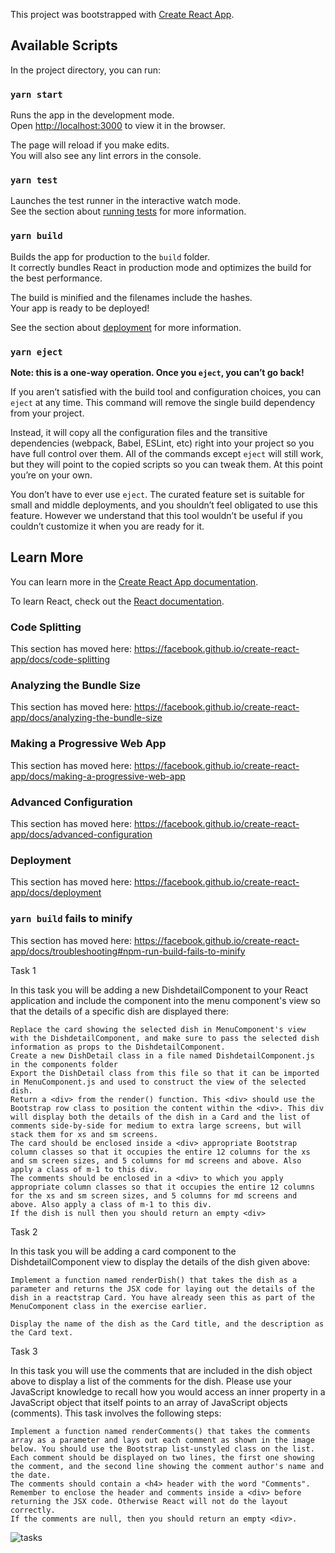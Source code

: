 This project was bootstrapped with [Create React App](https://github.com/facebook/create-react-app).

## Available Scripts

In the project directory, you can run:

### `yarn start`

Runs the app in the development mode.<br />
Open [http://localhost:3000](http://localhost:3000) to view it in the browser.

The page will reload if you make edits.<br />
You will also see any lint errors in the console.

### `yarn test`

Launches the test runner in the interactive watch mode.<br />
See the section about [running tests](https://facebook.github.io/create-react-app/docs/running-tests) for more information.

### `yarn build`

Builds the app for production to the `build` folder.<br />
It correctly bundles React in production mode and optimizes the build for the best performance.

The build is minified and the filenames include the hashes.<br />
Your app is ready to be deployed!

See the section about [deployment](https://facebook.github.io/create-react-app/docs/deployment) for more information.

### `yarn eject`

**Note: this is a one-way operation. Once you `eject`, you can’t go back!**

If you aren’t satisfied with the build tool and configuration choices, you can `eject` at any time. This command will remove the single build dependency from your project.

Instead, it will copy all the configuration files and the transitive dependencies (webpack, Babel, ESLint, etc) right into your project so you have full control over them. All of the commands except `eject` will still work, but they will point to the copied scripts so you can tweak them. At this point you’re on your own.

You don’t have to ever use `eject`. The curated feature set is suitable for small and middle deployments, and you shouldn’t feel obligated to use this feature. However we understand that this tool wouldn’t be useful if you couldn’t customize it when you are ready for it.

## Learn More

You can learn more in the [Create React App documentation](https://facebook.github.io/create-react-app/docs/getting-started).

To learn React, check out the [React documentation](https://reactjs.org/).

### Code Splitting

This section has moved here: https://facebook.github.io/create-react-app/docs/code-splitting

### Analyzing the Bundle Size

This section has moved here: https://facebook.github.io/create-react-app/docs/analyzing-the-bundle-size

### Making a Progressive Web App

This section has moved here: https://facebook.github.io/create-react-app/docs/making-a-progressive-web-app

### Advanced Configuration

This section has moved here: https://facebook.github.io/create-react-app/docs/advanced-configuration

### Deployment

This section has moved here: https://facebook.github.io/create-react-app/docs/deployment

### `yarn build` fails to minify

This section has moved here: https://facebook.github.io/create-react-app/docs/troubleshooting#npm-run-build-fails-to-minify

Task 1

In this task you will be adding a new DishdetailComponent to your React application and include the component into the menu component's view so that the details of a specific dish are displayed there:

    Replace the card showing the selected dish in MenuComponent's view with the DishdetailComponent, and make sure to pass the selected dish information as props to the DishdetailComponent.
    Create a new DishDetail class in a file named DishdetailComponent.js in the components folder
    Export the DishDetail class from this file so that it can be imported in MenuComponent.js and used to construct the view of the selected dish.
    Return a <div> from the render() function. This <div> should use the Bootstrap row class to position the content within the <div>. This div will display both the details of the dish in a Card and the list of comments side-by-side for medium to extra large screens, but will stack them for xs and sm screens.
    The card should be enclosed inside a <div> appropriate Bootstrap column classes so that it occupies the entire 12 columns for the xs and sm screen sizes, and 5 columns for md screens and above. Also apply a class of m-1 to this div.
    The comments should be enclosed in a <div> to which you apply appropriate column classes so that it occupies the entire 12 columns for the xs and sm screen sizes, and 5 columns for md screens and above. Also apply a class of m-1 to this div.
    If the dish is null then you should return an empty <div>

Task 2

In this task you will be adding a card component to the DishdetailComponent view to display the details of the dish given above:

    Implement a function named renderDish() that takes the dish as a parameter and returns the JSX code for laying out the details of the dish in a reactstrap Card. You have already seen this as part of the MenuComponent class in the exercise earlier.

    Display the name of the dish as the Card title, and the description as the Card text.

Task 3

In this task you will use the comments that are included in the dish object above to display a list of the comments for the dish. Please use your JavaScript knowledge to recall how you would access an inner property in a JavaScript object that itself points to an array of JavaScript objects (comments). This task involves the following steps:

    Implement a function named renderComments() that takes the comments array as a parameter and lays out each comment as shown in the image below. You should use the Bootstrap list-unstyled class on the list.
    Each comment should be displayed on two lines, the first one showing the comment, and the second line showing the comment author's name and the date.
    The comments should contain a <h4> header with the word "Comments".
    Remember to enclose the header and comments inside a <div> before returning the JSX code. Otherwise React will not do the layout correctly.
    If the comments are null, then you should return an empty <div>.
![tasks](https://d3c33hcgiwev3.cloudfront.net/imageAssetProxy.v1/du_hMzlMEei9LwoRWz3xkg_5b30647387dc5217ff2ee2c5c86e2fe3_Assignment1.png?expiry=1587945600000&hmac=QvTnBU6MLaQCLdSENCc9C8CQKGz3_ka-mWaOdCht14w)
